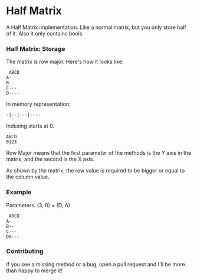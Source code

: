 # Half Matrix
A Half Matrix implementation. Like a normal matrix, but you only store half of it. Also it only contains bools.

### Half Matrix: Storage
The matrix is row major.
Here's how it looks like:

```
 ABCD
A-
B--
C---
D----
```

In memory representation:
```
-|--|---|----
```


Indexing starts at 0.
```
ABCD
0123
```

Row Major means that the first parameter of the methods is the Y axis in the matrix, and the second is the X axis.

As shown by the matrix, the row value is required to be bigger or equal to the column value.

### Example
Parameters: (3, 0) = (D, A)
```
 ABCD
A-
B--
C---
DX---
```

### Contributing

If you see a missing method or a bug, open a pull request and I'll be more than happy to merge it!
